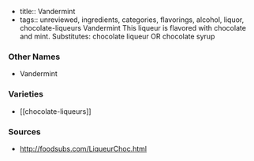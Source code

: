 - title:: Vandermint
- tags:: unreviewed, ingredients, categories, flavorings, alcohol, liquor, chocolate-liqueurs
Vandermint This liqueur is flavored with chocolate and mint. Substitutes: chocolate liqueur OR chocolate syrup

### Other Names

* Vandermint

### Varieties

* [[chocolate-liqueurs]]

### Sources
* http://foodsubs.com/LiqueurChoc.html
